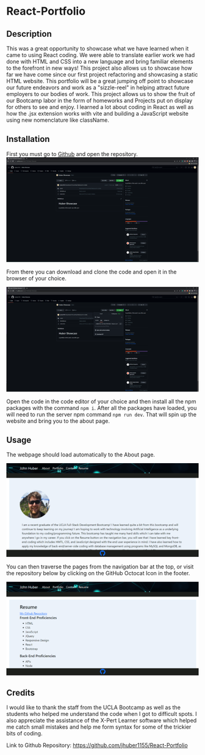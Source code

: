 # React-Portfolio

## Description

This was a great opportunity to showcase what we have learned when it came to using React coding. We were able to translate earlier work we had done with HTML and CSS into a new language and bring familiar elements to the forefront in new ways! This project also allows us to showcase how far we have come since our first project refactoring and showcasing a static HTML website. This portfolio will be a great jumping off point to showcase our future endeavors and work as a "sizzle-reel" in helping attract future employers to our bodies of work. This project allows us to show the fruit of our Bootcamp labor in the form of homeworks and Projects put on display for others to see and enjoy. I learned a lot about coding in React as well as how the .jsx extension works with vite and building a JavaScript website using new nomenclature like className.

## Installation

First you must go to [Github](www.github.com) and open the repository.
![Github Pages](./React-Portfolio/src/assets/images/GithubPages.png) 

From there you can download and clone the code and open it in the browser of your choice.

![Github Code](./React-Portfolio/src/assets/images/GithubCode.png)

Open the code in the code editor of your choice and then install all the npm packages with the command `npm i`. After all the packages have loaded, you will need to run the server npm command `npm run dev`. That will spin up the website and bring you to the about page.

## Usage

The webpage should load automatically to the About page.

![About Page](./React-Portfolio/src/assets/images/Screenshot%20About.png)

You can then traverse the pages from the navigation bar at the top, or visit the repository below by clicking on the GitHub Octocat Icon in the footer.

![Resume Page](./React-Portfolio/src/assets/images/Screenshot%20Resume.png)

## Credits

I would like to thank the staff from the UCLA Bootcamp as well as the students who helped me understand the code when I got to difficult spots. I also appreciate the assistance of the X-Pert Learner software which helped me catch small mistakes and help me form syntax for some of the trickier bits of coding.

Link to Github Repository: https://github.com/jhuber1155/React-Portfolio